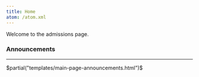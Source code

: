 ```yaml
---
title: Home
atom: /atom.xml
---
```


Welcome to the admissions page.

### Announcements

<hr/>

$partial("templates/main-page-announcements.html")$
